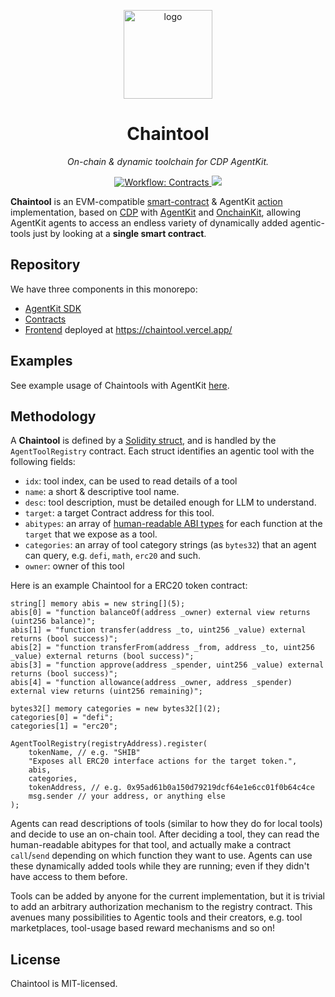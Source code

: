 <p align="center">
  <img src="https://raw.githubusercontent.com/erhant/chaintools/refs/heads/main/misc/logo.png" alt="logo" width="142">
</p>

<p align="center">
  <h1 align="center">
    Chaintool
  </h1>
  <p align="center"><i>On-chain & dynamic toolchain for CDP AgentKit.</i></p>
</p>

<p align="center">
    <a href="./.github/workflows/test-contracts.yml" target="_blank">
        <img alt="Workflow: Contracts" src="https://github.com/erhant/chaintools/actions/workflows/test-contracts.yml/badge.svg">
    </a>
    <a href="https://opensource.org/licenses/MIT" target="_blank">
        <img src="https://img.shields.io/badge/license-MIT-blue.svg">
    </a>
</p>

**Chaintool** is an EVM-compatible [smart-contract](https://base-sepolia.blockscout.com/address/0x9eD9db9C2fBD5B913635919BFb4784BcB941b7Fa) & AgentKit [action](https://github.com/coinbase/agentkit/blob/master/CONTRIBUTING-TYPESCRIPT.md#adding-an-action-provider) implementation, based on [CDP](https://portal.cdp.coinbase.com/) with [AgentKit](https://docs.cdp.coinbase.com/agentkit/docs/welcome) and [OnchainKit](https://onchainkit.xyz/getting-started), allowing AgentKit agents to access an endless variety of dynamically added agentic-tools just by looking at a **single smart contract**.

## Repository

We have three components in this monorepo:

- [AgentKit SDK](./sdk/)
- [Contracts](./contracts/)
- [Frontend](./web/) deployed at <https://chaintool.vercel.app/>

## Examples

See example usage of Chaintools with AgentKit [here](./sdk/README.md#usage).

## Methodology

A **Chaintool** is defined by a [Solidity struct](https://github.com/erhant/chaintools/blob/main/contracts/src/AgentTools.sol#L8), and is handled by the `AgentToolRegistry` contract. Each struct identifies an agentic tool with the following fields:

- `idx`: tool index, can be used to read details of a tool
- `name`: a short & descriptive tool name.
- `desc`: tool description, must be detailed enough for LLM to understand.
- `target`: a target Contract address for this tool.
- `abitypes`: an array of [human-readable ABI types](https://abitype.dev/api/human) for each function at the `target` that we expose as a tool.
- `categories`: an array of tool category strings (as `bytes32`) that an agent can query, e.g. `defi`, `math`, `erc20` and such.
- `owner`: owner of this tool

Here is an example Chaintool for a ERC20 token contract:

```solidity
string[] memory abis = new string[](5);
abis[0] = "function balanceOf(address _owner) external view returns (uint256 balance)";
abis[1] = "function transfer(address _to, uint256 _value) external returns (bool success)";
abis[2] = "function transferFrom(address _from, address _to, uint256 _value) external returns (bool success)";
abis[3] = "function approve(address _spender, uint256 _value) external returns (bool success)";
abis[4] = "function allowance(address _owner, address _spender) external view returns (uint256 remaining)";

bytes32[] memory categories = new bytes32[](2);
categories[0] = "defi";
categories[1] = "erc20";

AgentToolRegistry(registryAddress).register(
    tokenName, // e.g. "SHIB"
    "Exposes all ERC20 interface actions for the target token.",
    abis,
    categories,
    tokenAddress, // e.g. 0x95ad61b0a150d79219dcf64e1e6cc01f0b64c4ce
    msg.sender // your address, or anything else
);
```

Agents can read descriptions of tools (similar to how they do for local tools) and decide to use an on-chain tool. After deciding a tool, they can read the human-readable abitypes for that tool, and actually make a contract `call`/`send` depending on which function they want to use. Agents can use these dynamically added tools while they are running; even if they didn't have access to them before.

Tools can be added by anyone for the current implementation, but it is trivial to add an arbitrary authorization mechanism to the registry contract. This avenues many possibilities to Agentic tools and their creators, e.g. tool marketplaces, tool-usage based reward mechanisms and so on!

## License

Chaintool is MIT-licensed.
